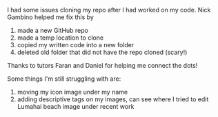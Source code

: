 I had some issues cloning my repo after I had worked on my code. Nick Gambino helped me fix this by
1) made a new GitHub repo
2) made a temp location to clone
3) copied my written code into a new folder
4) deleted old folder that did not have the repo cloned (scary!)

Thanks to tutors Faran and Daniel for helping me connect the dots!

Some things I'm still struggling with are:
1) moving my icon image under my name
2) adding descriptive tags on my images, can see where I tried to edit Lumahai beach image under recent work